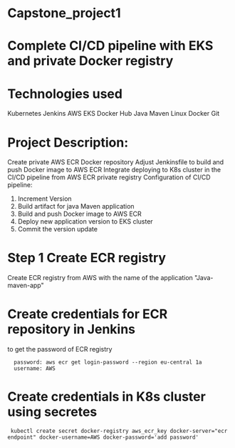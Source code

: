 # Capstone_project1

# Complete CI/CD pipeline with EKS and private Docker registry

# Technologies used
Kubernetes
Jenkins
AWS EKS
Docker Hub
Java Maven
Linux
Docker
Git

# Project Description:
Create private AWS ECR Docker repository
Adjust Jenkinsfile to build and push Docker image to AWS ECR
Integrate deploying to K8s cluster in the CI/CD pipeline from AWS ECR private registry
Configuration of CI/CD pipeline:
 1. Increment Version
 2. Build artifact for java Maven application
 3. Build and push Docker image to AWS ECR
 4. Deploy new application version to EKS cluster
 5. Commit the version update


# Step 1 Create ECR registry
Create ECR registry from AWS with the name of the application "Java-maven-app"

# Create credentials for ECR repository in Jenkins
to get the password of ECR registry

      password: aws ecr get login-password --region eu-central 1a
      username: AWS
# Create credentials in K8s cluster using secretes

     kubectl create secret docker-registry aws_ecr_key docker-server="ecr endpoint" docker-username=AWS docker-password='add password'
